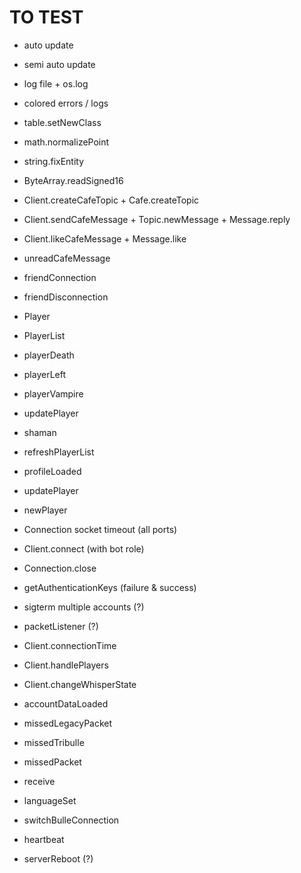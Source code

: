 # TO TEST
- auto update
- semi auto update
- log file + os.log
- colored errors / logs
- table.setNewClass
- math.normalizePoint
- string.fixEntity
- ByteArray.readSigned16

- Client.createCafeTopic + Cafe.createTopic
- Client.sendCafeMessage + Topic.newMessage + Message.reply
- Client.likeCafeMessage + Message.like
- unreadCafeMessage

- friendConnection
- friendDisconnection

- Player
- PlayerList
- playerDeath
- playerLeft
- playerVampire
- updatePlayer
- shaman
- refreshPlayerList
- profileLoaded
- updatePlayer
- newPlayer

- Connection socket timeout (all ports)
- Client.connect (with bot role)
- Connection.close

- getAuthenticationKeys (failure & success)
- sigterm multiple accounts (?)
- packetListener (?)

- Client.connectionTime
- Client.handlePlayers

- Client.changeWhisperState

- accountDataLoaded

- missedLegacyPacket
- missedTribulle
- missedPacket
- receive

- languageSet

- switchBulleConnection
- heartbeat
- serverReboot (?)
